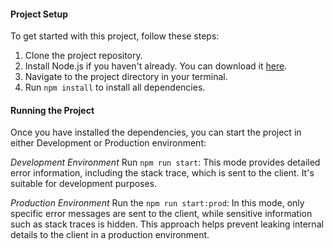 #### Project Setup
To get started with this project, follow these steps:
1. Clone the project repository.
2. Install Node.js if you haven't already. You can download it [here](https://nodejs.org/en).
3. Navigate to the project directory in your terminal.
4. Run `npm install` to install all dependencies.

#### Running the Project
Once you have installed the dependencies, you can start the project in either Development or Production environment:

*Development Environment* 
Run `npm run start`:
This mode provides detailed error information, including the stack trace, which is sent to the client. It's suitable for development purposes.

*Production Environment*
Run the `npm run start:prod`:
In this mode, only specific error messages are sent to the client, while sensitive information such as stack traces is hidden. This approach helps prevent leaking internal details to the client in a production environment.

